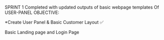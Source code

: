 SPRINT 1 Completed with updated outputs of basic webpage templates Of USER-PANEL
OBJECTIVE:

*Create User Panel & Basic Customer Layout ✅

Basic Landing page and Login Page
